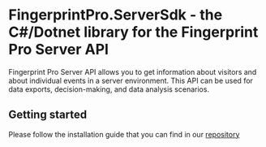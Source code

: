 # FingerprintPro.ServerSdk - the C#/Dotnet library for the Fingerprint Pro Server API

Fingerprint Pro Server API allows you to get information about visitors and about individual events in a server environment. This API can be used for data exports, decision-making, and data analysis scenarios.


## Getting started

Please follow the installation guide that you can find in our [repository](https://github.com/fingerprintjs/fingerprint-pro-server-api-dotnet-sdk/)